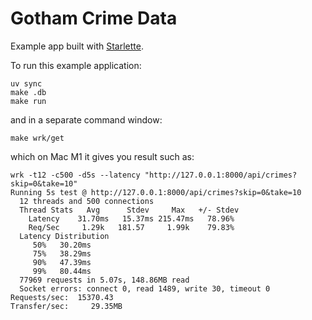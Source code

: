 Gotham Crime Data
=================

Example app built with [Starlette](https://starlette.io).

To run this example application:

    uv sync
    make .db
    make run

and in a separate command window:

    make wrk/get

which on Mac M1 it gives you result such as:

    wrk -t12 -c500 -d5s --latency "http://127.0.0.1:8000/api/crimes?skip=0&take=10"
    Running 5s test @ http://127.0.0.1:8000/api/crimes?skip=0&take=10
      12 threads and 500 connections
      Thread Stats   Avg      Stdev     Max   +/- Stdev
        Latency    31.70ms   15.37ms 215.47ms   78.96%
        Req/Sec     1.29k   181.57     1.99k    79.83%
      Latency Distribution
         50%   30.20ms
         75%   38.29ms
         90%   47.39ms
         99%   80.44ms
      77969 requests in 5.07s, 148.86MB read
      Socket errors: connect 0, read 1489, write 30, timeout 0
    Requests/sec:  15370.43
    Transfer/sec:     29.35MB
